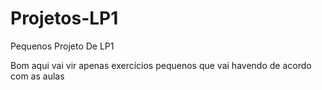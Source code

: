 # Projetos-LP1

Pequenos Projeto De LP1

Bom aqui vai vir apenas exercícios pequenos que vai havendo de acordo com as aulas
